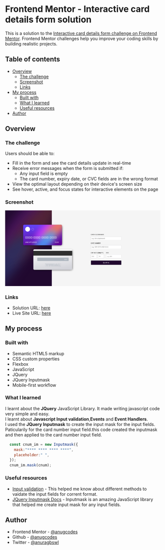 # Frontend Mentor - Interactive card details form solution

This is a solution to the [Interactive card details form challenge on Frontend Mentor](https://www.frontendmentor.io/challenges/interactive-card-details-form-XpS8cKZDWw). Frontend Mentor challenges help you improve your coding skills by building realistic projects. 

## Table of contents

- [Overview](#overview)
  - [The challenge](#the-challenge)
  - [Screenshot](#screenshot)
  - [Links](#links)
- [My process](#my-process)
  - [Built with](#built-with)
  - [What I learned](#what-i-learned)
  - [Useful resources](#useful-resources)
- [Author](#author)


## Overview

### The challenge

Users should be able to:

- Fill in the form and see the card details update in real-time
- Receive error messages when the form is submitted if:
  - Any input field is empty
  - The card number, expiry date, or CVC fields are in the wrong format
- View the optimal layout depending on their device's screen size
- See hover, active, and focus states for interactive elements on the page

### Screenshot

![](./images/interactive-card-details-form-screenshot.png)

### Links

- Solution URL: [here](https://your-solution-url.com)
- Live Site URL: [here](https://your-live-site-url.com)

## My process

### Built with

- Semantic HTML5 markup
- CSS custom properties
- Flexbox
- JavaScript
- JQuery
- JQuery Inputmask
- Mobile-first workflow


### What I learned

I learnt about the <strong>JQuery</strong> JavaScript Library. It made writing javascript code very simple and easy.<br>
I learnt about <strong>Javascript Input validation</strong>,<strong>Events</strong> and <strong>Event Handlers</strong>.<br>
I used the <strong>JQuery Inputmask</strong> to create the input mask for the input fields. Paticularily for the card number input field.this code created the inputmask and then applied to the card number input field.
```js
  const cnum_im = new Inputmask({
    mask:"**** **** **** ****",
    placeholder:" ",
  });
  cnum_im.mask(cnum);
```


### Useful resources

- [Input validation](https://developer.mozilla.org/en-US/docs/Learn/Forms/Form_validation) - This helped me know about different methods to vaidate the input fields for corrent format.
- [JQuery Inputmask Docs](https://github.com/RobinHerbots/Inputmask) - Inputmask is an amazing JavaScript library that helped me create input mask for any input fields.


## Author

- Frontend Mentor - [@anugcodes](https://www.frontendmentor.io/profile/anugcodes)
- Github - [@anugcodes](https://github.com/anugcodes)
- Twitter - [@anuragbswl](https://twitter.com/anuragbswl)

